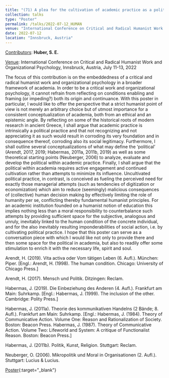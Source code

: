 ```yaml
---
title: "(71) A plea for the cultivation of academic practice as a political practice"
collection: talks
type: "Poster"
permalink: /talks/2022-07-12_HUMAN
venue: "International Conference on Critical and Radical Humanist Work and Organizational Psychology"
date: 2022-07-12
location: "Innsbruck, Austria"
---
```


<u>Contributors</u>: <b>Huber, S. E.</b> 

<u>Venue</u>: International Conference on Critical and Radical Humanist Work and Organizational Psychology, Innsbruck, Austria, July 11-13, 2022

The focus of this contribution is on the embeddedness of a critical and radical humanist work and organizational psychology in a broader framework of academia. In order to be a critical work and organizational psychology, it cannot refrain from reflecting on conditions enabling and framing (or impeding?) both its origin and continuance. With this poster in particular, I would like to offer the perspective that a strict humanist point of view is not merely an arbitrary choice but of utmost importance for a consistent conceptualization of academia, both from an ethical and an epistemic angle. By reflecting on some of the historical roots of modern research in ancient Greece, I shall argue that academic practice is intrinsically a political practice and that not recognizing and not appreciating it as such would result in corroding its very foundation and in consequence thereof, corroding also its social legitimacy. Furthermore, I shall outline several conceptualizations of what may define the ‘political’ (Arendt, 2017, 2019; Habermas, 2011a, 2011b, 2019) as well as some theoretical starting points (Neuberger, 2006) to analyze, evaluate and develop the political within academic practice. Finally, I shall argue that the political within academia requires active engagement and continued cultivation rather than attempts to minimize its influence. Uncultivated political practice, in contrast, is conceived as fueling the perceived need for exactly those managerial attempts (such as tendencies of digitization or economization) which aim to reduce (seemingly) malicious consequences of (collective) human decision making by effectively limiting the role of humanity per se, conflicting thereby fundamental humanist principles. For an academic institution founded on a humanist notion of education this implies nothing less than a moral responsibility to counterbalance such attempts by providing sufficient space for the subjective, analogous and unruly, inevitably linked to the human condition of the concrete individual, and for the also inevitably resulting imponderabilities of social action, i.e. by cultivating political practice. I hope that this poster can serve as a conversation piece with which I would like not only to provide there and then some space for the political in academia, but also to readily offer some stimulation to enrich it with the necessary life, spirit and soul.

Arendt, H. (2019). Vita activa oder Vom tätigen Leben (6. Aufl.). München: Piper. [Engl.: Arendt, H. (1998). The human condition. Chicago: University of Chicago Press.]

Arendt, H. (2017). Mensch und Politik. Ditzingen: Reclam.

Habermas, J. (2019). Die Einbeziehung des Anderen (4. Aufl.). Frankfurt am Main: Suhrkamp. [Engl.: Habermas, J. (1999). The inclusion of the other. Cambridge: Polity Press.]

Habermas, J. (2011a). Theorie des kommunikativen Handelns (2 Bände; 8. Aufl.). Frankfurt am Main: Suhrkamp. [Engl.: Habermas, J. (1984). Theory of Communicative Action. Volume One: Reason and Rationalization of Society. Boston: Beacon Press. Habermas, J. (1987). Theory of Communicative Action. Volume Two: Lifeworld and System: A critique of Functionalist Reason. Boston: Beacon Press.]

Habermas, J. (2011b). Politik, Kunst, Religion. Stuttgart: Reclam.

Neuberger, O. (2006). Mikropolitik und Moral in Organisationen (2. Aufl.). Stuttgart: Lucius & Lucius.

[Poster](http://stefaneha.github.io/files/2022-07-12_HUMAN.pdf){:target="_blank"}